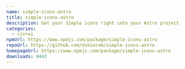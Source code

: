 ```yaml
---
name: simple-icons-astro
title: simple-icons-astro
description: Get your Simple icons right into your Astro project
categories:
  - css+ui
npmUrl: https://www.npmjs.com/package/simple-icons-astro
repoUrl: https://github.com/dzeiocom/simple-icons-astro
homepageUrl: https://www.npmjs.com/package/simple-icons-astro
downloads: 9443
---
```

